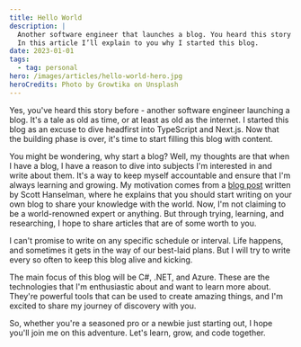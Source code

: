 ```yaml
---
title: Hello World
description: |
  Another software engineer that launches a blog. You heard this story before, haven’t you? 
  In this article I’ll explain to you why I started this blog.
date: 2023-01-01
tags:
  - tag: personal
hero: /images/articles/hello-world-hero.jpg
heroCredits: Photo by Growtika on Unsplash
---
```


Yes, you've heard this story before - another software engineer launching a blog. It's a tale as old
as time, or at least as old as the internet. I started this blog as an excuse to dive headfirst into
TypeScript and Next.js. Now that the building phase is over, it's time to start filling this blog
with content.

You might be wondering, why start a blog? Well, my thoughts are that when I have a blog, I have a
reason to dive into subjects I'm interested in and write about them. It's a way to keep myself
accountable and ensure that I'm always learning and growing. My motivation comes from a
[blog post](https://www.hanselman.com/blog/your-blog-is-the-engine-of-community) written by Scott
Hanselman, where he explains that you should start writing on your own blog to share your knowledge
with the world. Now, I'm not claiming to be a world-renowned expert or anything. But through trying,
learning, and researching, I hope to share articles that are of some worth to you.

I can't promise to write on any specific schedule or interval. Life happens, and sometimes it gets
in the way of our best-laid plans. But I will try to write every so often to keep this blog alive
and kicking.

The main focus of this blog will be C#, .NET, and Azure. These are the technologies that I'm
enthusiastic about and want to learn more about. They're powerful tools that can be used to create
amazing things, and I'm excited to share my journey of discovery with you.

So, whether you're a seasoned pro or a newbie just starting out, I hope you'll join me on this
adventure. Let's learn, grow, and code together.
